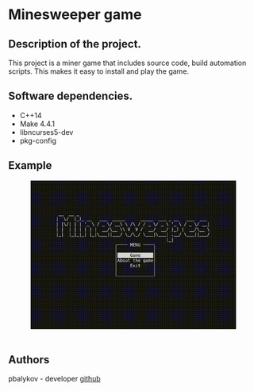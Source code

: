 # Minesweeper game

## Description of the project.

This project is a miner game that includes source code, build automation scripts. This makes it easy to install and play the game. 

## Software dependencies.

* C++14
* Make 4.4.1
* libncurses5-dev 
* pkg-config

## Example

<div id="header" align="center">
     <img src="./gif/game.gif" height="300"/><br><br>
</div> 

## Authors
pbalykov - developer [github](https://github.com/pbalykov)
